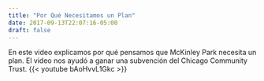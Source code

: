 ```yaml
---
title: "Por Qué Necesitamos un Plan"
date: 2017-09-13T22:07:16-05:00
draft: false
---
```

En este video explicamos por qué pensamos que McKinley Park necesita un plan. El video nos ayudó a ganar una subvención del Chicago Community Trust. 
{{< youtube bAoHvvL1Gkc >}}
